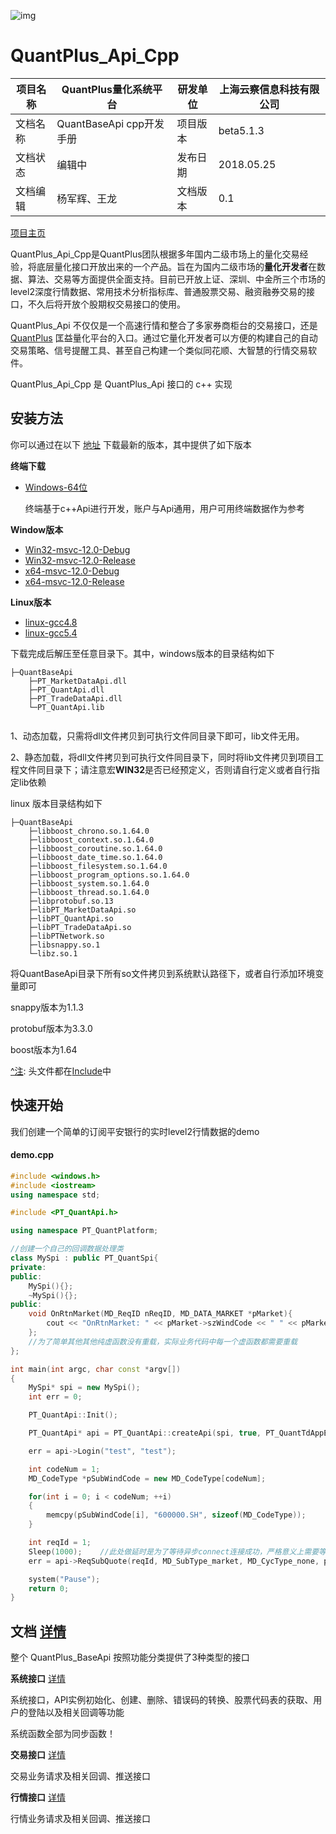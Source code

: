 ![img](http://www.quantplus.com.cn/static/img/logo_2.png)
# QuantPlus_Api_Cpp

| 项目名称 | QuantPlus量化系统平台      | 研发单位 | 上海云察信息科技有限公司 |
| ---- | -------------------- | ---- | ------------ |
| 文档名称 | QuantBaseApi cpp开发手册 | 项目版本 | beta5.1.3    |
| 文档状态 | 编辑中                  | 发布日期 | 2018.05.25   |
| 文档编辑 | 杨军辉、王龙               | 文档版本 | 0.1          |

[项目主页](http://www.quantplus.com.cn/"项目主页") 

QuantPlus_Api_Cpp是QuantPlus团队根据多年国内二级市场上的量化交易经验，将底层量化接口开放出来的一个产品。旨在为国内二级市场的**量化开发者**在数据、算法、交易等方面提供全面支持。目前已开放上证、深圳、中金所三个市场的level2深度行情数据、常用技术分析指标库、普通股票交易、融资融券交易的接口，不久后将开放个股期权交易接口的使用。

QuantPlus_Api 不仅仅是一个高速行情和整合了多家券商柜台的交易接口，还是 [QuantPlus](http://www.quantplus.com.cn/"QuantPlus") 匡益量化平台的入口。通过它量化开发者可以方便的构建自己的自动交易策略、信号提醒工具、甚至自己构建一个类似同花顺、大智慧的行情交易软件。

QuantPlus_Api_Cpp 是 QuantPlus_Api 接口的 c++ 实现

## 安装方法

你可以通过在以下 [地址](https://github.com/abramwang/QuantPlusApi_Cpp/tree/master/bin) 下载最新的版本，其中提供了如下版本

**终端下载**

- [Windows-64位](http://47.97.196.117/currentVersion.zip)

  终端基于c++Api进行开发，账户与Api通用，用户可用终端数据作为参考

**Window版本**

- [Win32-msvc-12.0-Debug](https://raw.githubusercontent.com/abramwang/QuantPlusApi_Cpp/master/bin/lib-Win32-msvc-12.0-Debug.zip)
- [Win32-msvc-12.0-Release](https://raw.githubusercontent.com/abramwang/QuantPlusApi_Cpp/master/bin/lib-Win32-msvc-12.0-Release.zip)
- [x64-msvc-12.0-Debug](https://raw.githubusercontent.com/abramwang/QuantPlusApi_Cpp/master/bin/lib-x64-msvc-12.0-Debug.zip)
- [x64-msvc-12.0-Release](https://raw.githubusercontent.com/abramwang/QuantPlusApi_Cpp/master/bin/lib-x64-msvc-12.0-Release.zip)

**Linux版本**

- [linux-gcc4.8](https://raw.githubusercontent.com/abramwang/QuantPlusApi_Cpp/master/bin/linux-gcc4.8.tar.gz)
- [linux-gcc5.4](https://raw.githubusercontent.com/abramwang/QuantPlusApi_Cpp/master/bin/linux-gcc5.4.tar.gz)


下载完成后解压至任意目录下。其中，windows版本的目录结构如下

```
├─QuantBaseApi
	├─PT_MarketDataApi.dll
	├─PT_QuantApi.dll
	├─PT_TradeDataApi.dll
	└─PT_QuantApi.lib


```

1、动态加载，只需将dll文件拷贝到可执行文件同目录下即可，lib文件无用。

2、静态加载，将dll文件拷贝到可执行文件同目录下，同时将lib文件拷贝到项目工程文件同目录下；请注意宏**WIN32**是否已经预定义，否则请自行定义或者自行指定lib依赖

linux 版本目录结构如下

```
├─QuantBaseApi
	├─libboost_chrono.so.1.64.0
	├─libboost_context.so.1.64.0
	├─libboost_coroutine.so.1.64.0
	├─libboost_date_time.so.1.64.0
	├─libboost_filesystem.so.1.64.0
	├─libboost_program_options.so.1.64.0
	├─libboost_system.so.1.64.0
	├─libboost_thread.so.1.64.0
	├─libprotobuf.so.13
	├─libPT_MarketDataApi.so
	├─libPT_QuantApi.so
	├─libPT_TradeDataApi.so
	├─libPTNetwork.so
	├─libsnappy.so.1
	└─libz.so.1

```

将QuantBaseApi目录下所有so文件拷贝到系统默认路径下，或者自行添加环境变量即可

snappy版本为1.1.3

protobuf版本为3.3.0

boost版本为1.64

[^注](https://github.com/abramwang/QuantPlusApi_Cpp/blob/master/doc/%E4%B8%9A%E5%8A%A1%E6%9C%8D%E5%8A%A1%E5%99%A8%E8%BF%9E%E9%80%9A%E6%97%B6%E4%B8%BB%E5%8A%A8%E9%80%9A%E7%9F%A5): 头文件都在[Include](https://github.com/abramwang/QuantPlusApi_Cpp/tree/master/include)中


## 快速开始

我们创建一个简单的订阅平安银行的实时level2行情数据的demo

#### demo.cpp

```c++
#include <windows.h>
#include <iostream>
using namespace std;

#include <PT_QuantApi.h>

using namespace PT_QuantPlatform;

//创建一个自己的回调数据处理类
class MySpi : public PT_QuantSpi{
private:
public:
	MySpi(){};
	~MySpi(){};
public:
	void OnRtnMarket(MD_ReqID nReqID, MD_DATA_MARKET *pMarket){
		cout << "OnRtnMarket: " << pMarket->szWindCode << " " << pMarket->nTime << endl;
	};
  	//为了简单其他其他纯虚函数没有重载，实际业务代码中每一个虚函数都需要重载
};

int main(int argc, char const *argv[])
{
	MySpi* spi = new MySpi();
	int err = 0;

	PT_QuantApi::Init();

	PT_QuantApi* api = PT_QuantApi::createApi(spi, true, PT_QuantTdAppEType_Test, false, PT_QuantMdAppEType_Real, true, false);    //此处只连接了行情业务服务器

	err = api->Login("test", "test");

	int codeNum = 1;
	MD_CodeType *pSubWindCode = new MD_CodeType[codeNum];

	for(int i = 0; i < codeNum; ++i)
	{
		memcpy(pSubWindCode[i], "600000.SH", sizeof(MD_CodeType));
	}

	int reqId = 1;
	Sleep(1000);    //此处做延时是为了等待异步connect连接成功，严格意义上需要等待onconnect函数返回判断对应的业务服务器连接成功之后才能做业务请求
	err = api->ReqSubQuote(reqId, MD_SubType_market, MD_CycType_none, pSubWindCode, codeNum, "2018-02-21 0:0:01", "2018-02-28 23:59:59");

	system("Pause");
	return 0;
}
```

## 文档 [详情](https://github.com/abramwang/QuantPlusApi_Cpp/tree/master/doc)

整个 QuantPlus_BaseApi 按照功能分类提供了3种类型的接口

**系统接口** [详情](https://github.com/abramwang/QuantPlusApi_Cpp/blob/master/doc/%E7%B3%BB%E7%BB%9F%E6%8E%A5%E5%8F%A3.md)

系统接口，API实例初始化、创建、删除、错误码的转换、股票代码表的获取、用户的登陆以及相关回调等功能

系统函数全部为同步函数！

**交易接口** [详情](https://github.com/abramwang/QuantPlusApi_Cpp/blob/master/doc/%E4%BA%A4%E6%98%93%E6%8E%A5%E5%8F%A3.md)

交易业务请求及相关回调、推送接口

**行情接口** [详情](https://github.com/abramwang/QuantPlusApi_Cpp/blob/master/doc/%E8%A1%8C%E6%83%85%E6%8E%A5%E5%8F%A3.md)

行情业务请求及相关回调、推送接口

